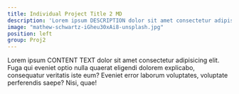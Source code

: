 ```yaml
---
title: Individual Project Title 2 MD
description: 'Lorem ipsum DESCRIPTION dolor sit amet consectetur adipisicing elit. Fuga qui eveniet optio nulla quaerat eligendi dolorem explicabo, consequatur veritatis iste eum? Eveniet error laborum voluptates, voluptate perferendis saepe? Nisi, quae!'
image: "mathew-schwartz-iGheu30xAi8-unsplash.jpg"
position: left
group: Proj2
---
```

Lorem ipsum CONTENT TEXT dolor sit amet consectetur adipisicing elit. Fuga qui eveniet optio nulla quaerat eligendi dolorem explicabo, consequatur veritatis iste eum? Eveniet error laborum voluptates, voluptate perferendis saepe? Nisi, quae!